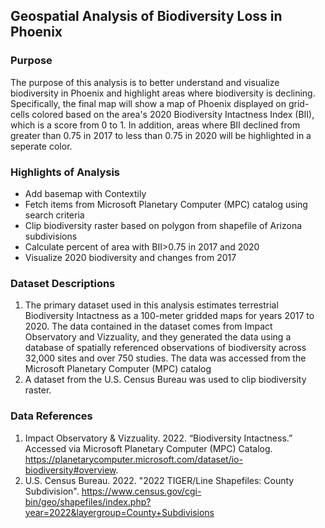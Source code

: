 ## Geospatial Analysis of Biodiversity Loss in Phoenix

### Purpose
The purpose of this analysis is to better understand and visualize biodiversity in Phoenix and highlight areas where biodiversity is declining. Specifically, the final map will show a map of Phoenix displayed on grid-cells colored based on the area's 2020 Biodiversity Intactness Index (BII), which is a score from 0 to 1. In addition, areas where BII declined from greater than 0.75 in 2017 to less than 0.75 in 2020 will be highlighted in a seperate color.

### Highlights of Analysis
- Add basemap with Contextily
- Fetch items from Microsoft Planetary Computer (MPC) catalog using search criteria
- Clip biodiversity raster based on polygon from shapefile of Arizona subdivisions
- Calculate percent of area with BII>0.75 in 2017 and 2020
- Visualize 2020 biodiversity and changes from 2017

### Dataset Descriptions
1. The primary dataset used in this analysis estimates terrestrial Biodiversity Intactness as a 100-meter gridded maps for years 2017 to 2020. The data contained in the dataset comes from Impact Observatory and Vizzuality, and they generated the data using a database of spatially referenced observations of biodiversity across 32,000 sites and over 750 studies. The data was accessed from the Microsoft Planetary Computer (MPC) catalog
2. A dataset from the U.S. Census Bureau was used to clip biodiversity raster.

### Data References
1. Impact Observatory & Vizzuality. 2022. “Biodiversity Intactness.” Accessed via Microsoft Planetary Computer (MPC) Catalog. https://planetarycomputer.microsoft.com/dataset/io-biodiversity#overview.
2. U.S. Census Bureau. 2022. "2022 TIGER/Line Shapefiles: County Subdivision". https://www.census.gov/cgi-bin/geo/shapefiles/index.php?year=2022&layergroup=County+Subdivisions

